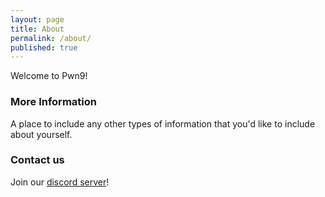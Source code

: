 ```yaml
---
layout: page
title: About
permalink: /about/
published: true
---
```


Welcome to Pwn9!

### More Information

A place to include any other types of information that you'd like to include about yourself.

### Contact us

Join our [discord server](http://discord.pwn9.com/)!
